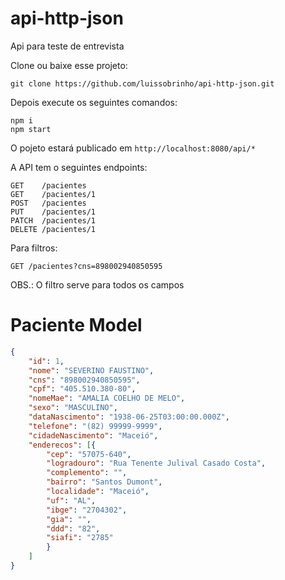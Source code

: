 # api-http-json

Api para teste de entrevista

Clone ou baixe esse projeto: 

``` shell
git clone https://github.com/luissobrinho/api-http-json.git
```


Depois execute os seguintes comandos:

``` shell
npm i
npm start
```

O pojeto estará publicado em `http://localhost:8080/api/*`

A API tem o seguintes endpoints:

```
GET    /pacientes
GET    /pacientes/1
POST   /pacientes
PUT    /pacientes/1
PATCH  /pacientes/1
DELETE /pacientes/1
```

Para filtros:

```
GET /pacientes?cns=898002940850595
```

OBS.: O filtro serve para todos os campos

# Paciente Model

``` json
{
    "id": 1,
    "nome": "SEVERINO FAUSTINO",
    "cns": "898002940850595",
    "cpf": "405.510.380-80",
    "nomeMae": "AMALIA COELHO DE MELO",
    "sexo": "MASCULINO",
    "dataNascimento": "1938-06-25T03:00:00.000Z",
    "telefone": "(82) 99999-9999",
    "cidadeNascimento": "Maceió",
    "enderecos": [{
        "cep": "57075-640",
        "logradouro": "Rua Tenente Julival Casado Costa",
        "complemento": "",
        "bairro": "Santos Dumont",
        "localidade": "Maceió",
        "uf": "AL",
        "ibge": "2704302",
        "gia": "",
        "ddd": "82",
        "siafi": "2785"
        }
    ]
}
```